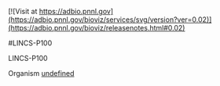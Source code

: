 <!------------------------------------------------------------------------------>
<!--NOTES: all the comments are auto-generated. please refer to the tutorial for readme editing at https://adbio.pnnl.gov/tutorial.xxxx-->
<!--adbio-version-->
[![Visit at https://adbio.pnnl.gov](https://adbio.pnnl.gov/bioviz/services/svg/version?ver=0.02)](https://adbio.pnnl.gov/bioviz/releasenotes.html#0.02)
<!--adbio-title-->
#LINCS-P100
<!--adbio-description-->
LINCS-P100
<!--adbio-funding-->
<!--adbio-publication-->
<!--adbio-organism-->
Organism [undefined](http://www.genome.jp/kegg-bin/show_organism?org=)
<!------------------------------------------------------------------------------>
<!--you can add any other information here-->
